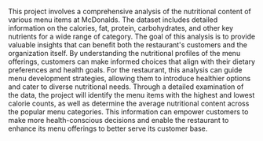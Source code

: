 This project involves a comprehensive analysis of the nutritional content of various menu items at McDonalds. The dataset includes detailed information on the calories, fat, protein, carbohydrates, and other key nutrients for a wide range of category.
The goal of this analysis is to provide valuable insights that can benefit both the restaurant's customers and the organization itself. By understanding the nutritional profiles of the menu offerings, customers can make informed choices that align with their dietary preferences and health goals. For the restaurant, this analysis can guide menu development strategies, allowing them to introduce healthier options and cater to diverse nutritional needs.
Through a detailed examination of the data, the project will identify the menu items with the highest and lowest calorie counts, as well as determine the average nutritional content across the popular menu categories. This information can empower customers to make more health-conscious decisions and enable the restaurant to enhance its menu offerings to better serve its customer base.
